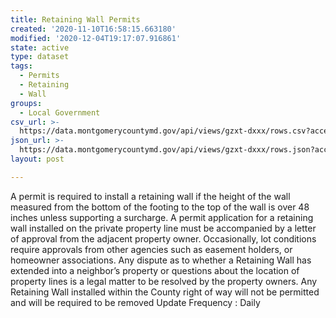 ```yaml
---
title: Retaining Wall Permits
created: '2020-11-10T16:58:15.663180'
modified: '2020-12-04T19:17:07.916861'
state: active
type: dataset
tags:
  - Permits
  - Retaining
  - Wall
groups:
  - Local Government
csv_url: >-
  https://data.montgomerycountymd.gov/api/views/gzxt-dxxx/rows.csv?accessType=DOWNLOAD
json_url: >-
  https://data.montgomerycountymd.gov/api/views/gzxt-dxxx/rows.json?accessType=DOWNLOAD
layout: post

---
```

A permit is required to install a retaining wall if the height of the wall measured from the bottom of the footing to the top of the wall is over 48 inches unless supporting a surcharge.  A permit application for a retaining wall installed on the private property line must be accompanied by a letter of approval from the adjacent property owner. Occasionally, lot conditions require approvals from other agencies such as easement holders, or homeowner associations. Any dispute as to whether a Retaining Wall has extended into a neighbor’s property or questions about the location of property lines is a legal matter to be resolved by the property owners. Any Retaining Wall installed within the County right of way will not be permitted and will be required to be removed
Update Frequency : Daily
